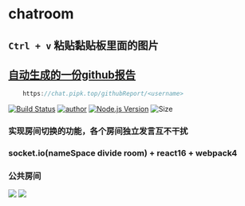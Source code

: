 # chatroom

## `Ctrl + v` 粘贴黏贴板里面的图片

## [自动生成的一份github报告](https://chat.pipk.top/githubReport/pengliheng)
```js
	https://chat.pipk.top/githubReport/<username>
```

[![Build Status](https://travis-ci.org/pengliheng/chatroom.svg?branch=master)](https://travis-ci.org/pengliheng/chatroom)
[![author](https://img.shields.io/badge/author-peng-blue.svg)](https://www.penlh.com)
[![Node.js Version](https://img.shields.io/badge/node.js-9.2.0-blue.svg)](http://nodejs.org/download)
![Size](https://github-size-badge.herokuapp.com/pengliheng/chatroom.svg)

### 实现房间切换的功能，各个房间独立发言互不干扰

### socket.io(nameSpace divide room) + react16 + webpack4

### 公共房间
![](https://dn-cnode.qbox.me/FpR0cuh5jf-hjYHriRPj0b08cod5)
![](https://i.loli.net/2017/11/28/5a1d4343e5ad8.jpg)


